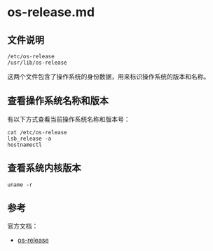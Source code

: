 # os-release.md

## 文件说明

    /etc/os-release
    /usr/lib/os-release

这两个文件包含了操作系统的身份数据，用来标识操作系统的版本和名称。

## 查看操作系统名称和版本

有以下方式查看当前操作系统名称和版本号：

    cat /etc/os-release
    lsb_release -a
    hostnamectl

## 查看系统内核版本

    uname -r

## 参考

官方文档：

- [os-release](https://www.linux.org/docs/man5/os-release.html)
